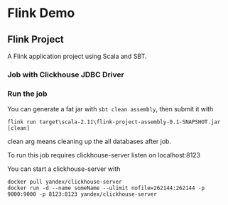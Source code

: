 # Flink Demo

## Flink Project

A Flink application project using Scala and SBT.

### Job with Clickhouse JDBC Driver

### Run the job

You can generate a fat jar with `sbt clean assembly`, then submit it with
```
flink run target\scala-2.11\flink-project-assembly-0.1-SNAPSHOT.jar [clean]
```
clean arg means cleaning up the all databases after job.

To run this job requires clickhouse-server listen on localhost:8123

You can start a clickhouse-server with
```
docker pull yandex/clickhouse-server
docker run -d --name someName --ulimit nofile=262144:262144 -p 9000:9000 -p 8123:8123 yandex/clickhouse-server
```
